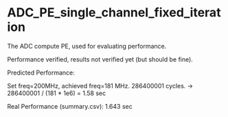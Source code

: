 # ADC_PE_single_channel_fixed_iteration

The ADC compute PE, used for evaluating performance. 

Performance verified, results not verified yet (but should be fine).

Predicted Performance:

Set freq=200MHz, achieved freq=181 MHz. 286400001 cycles. -> 286400001 / (181 * 1e6) = 1.58 sec

Real Performance (summary.csv): 1.643 sec